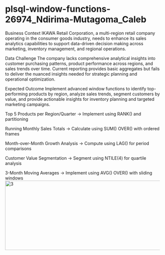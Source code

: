 # plsql-window-functions-26974_Ndirima-Mutagoma_Caleb

Business Context
IKAWA Retail Corporation, a multi-region retail company operating in the consumer goods industry, needs to enhance its sales analytics capabilities to support data-driven decision making across marketing, inventory management, and regional operations.

Data Challenge
The company lacks comprehensive analytical insights into customer purchasing patterns, product performance across regions, and sales trends over time. Current reporting provides basic aggregates but fails to deliver the nuanced insights needed for strategic planning and operational optimization.

Expected Outcome
Implement advanced window functions to identify top-performing products by region, analyze sales trends, segment customers by value, and provide actionable insights for inventory planning and targeted marketing campaigns.

Top 5 Products per Region/Quarter → Implement using RANK() and partitioning

Running Monthly Sales Totals → Calculate using SUM() OVER() with ordered frames

Month-over-Month Growth Analysis → Compute using LAG() for period comparisons

Customer Value Segmentation → Segment using NTILE(4) for quartile analysis

3-Month Moving Averages → Implement using AVG() OVER() with sliding windows
<img width="1354" height="226" alt="3" src="https://github.com/user-attachments/assets/bc62a04d-f33c-4ffd-91ad-fb35dc5a052a" />





